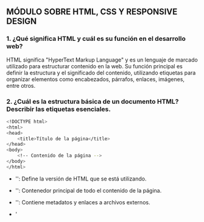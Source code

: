 ## **MÓDULO SOBRE HTML, CSS Y RESPONSIVE DESIGN**

### **1. ¿Qué significa HTML y cuál es su función en el desarrollo web?**

HTML significa "HyperText Markup Language" y es un lenguaje de marcado utilizado para estructurar contenido en la web. Su función principal es definir la estructura y el significado del contenido, utilizando etiquetas para organizar elementos como encabezados, párrafos, enlaces, imágenes, entre otros.

### **2. ¿Cuál es la estructura básica de un documento HTML? Describir las etiquetas esenciales.**
```bash
<!DOCTYPE html>
<html>
<head>
    <title>Título de la página</title>
</head>
<body>
    <!-- Contenido de la página -->
</body>
</html>
```
- '<!DOCTYPE html>': Define la versión de HTML que se está utilizando.

- '<html>': Contenedor principal de todo el contenido de la página.

- '<head>': Contiene metadatos y enlaces a archivos externos.

- '<title>': Define el título de la página que se muestra en la pestaña del navegador.

- '<body>': Contiene el contenido visible de la página.

### **3. ¿Qué es CSS y cuál es su propósito en el desarrollo web?**

CSS significa "Cascading Style Sheets" y se utiliza para dar estilo y formato al contenido HTML. Su propósito es separar la estructura del contenido (HTML) de su presentación visual, permitiendo controlar la apariencia de la página, como colores, fuentes, márgenes y diseño.

### **4. ¿Qué son selectores CSS, cuáles son los principales tipos de selectores y por qué es importante entender la especificidad en el contexto de las hojas de estilo en cascada (CSS)? Describir al menos tres tipos de selectores CSS y cómo la especificidad afecta a la aplicación de estilos en un proyecto de desarrollo web Frontend. Proporcionar ejemplos de situaciones en las que se utiliza la especificidad de selectores para resolver conflictos de estilos.**

Los selectores CSS son patrones que se utilizan para seleccionar y aplicar estilos a elementos HTML en una página web. La especificidad es un concepto crucial en CSS y determina qué reglas de estilo se aplicarán cuando hay conflictos.

**Principales Tipos de Selectores:**

- Selector de Tipo:

Selecciona todos los elementos de un tipo específico.
Ejemplo: p { color: blue; } aplicará el estilo a todos los párrafos.

- Selector de Clase:

Selecciona elementos que tienen un atributo de clase específico.
Ejemplo: .destacado { font-weight: bold; } aplicará el estilo a elementos con la clase "destacado".

- Selector de ID:

Selecciona un elemento específico con un ID único.
Ejemplo: #encabezado { font-size: 24px; } aplicará el estilo al elemento con el ID "encabezado".

**Especificidad en CSS:**

La especificidad es un valor que determina qué conjunto de reglas CSS es aplicado a un elemento en caso de conflictos. Se mide en términos de cuánto peso tiene un selector en relación con otros.

**Especificidad baja a alta:**

1. Selector de tipo o pseudo-elemento.
2. Selector de clase, atributo o pseudo-clase.
3. Selector de ID.

**Regla !important:**

Anula cualquier regla normal, pero no es una buena práctica y debe usarse con precaución.

**Ejemplos de Situaciones con Especificidad:**

1. Conflicto entre Selector de Tipo y Selector de Clase:
```bash
p { color: red; }
.destacado { color: blue; }
```
En este caso, los elementos con la clase "destacado" tendrán el color azul, ya que la especificidad de la clase es mayor que la del selector de tipo.

2. Conflicto entre Selector de Clase y Selector de ID:
```bash
.contenido { background-color: yellow; }
#seccion-principal { background-color: green; }
```
Aquí, la especificidad del selector de ID es mayor, por lo que los elementos con el ID "seccion-principal" tendrán un fondo verde.

3. Conflicto con !important:
```bash
.texto { font-size: 16px !important; }
#encabezado { font-size: 24px; }
```
En este caso, la regla font-size: 16px será aplicada a cualquier elemento con la clase "texto", incluso si tiene un ID. La regla con !important tiene una especificidad más alta.

### **5. Explicar las diferencias entre los estilos en línea (inline), estilos internos (embedded) y estilos externos (external) en CSS. Indicar cuál de los tres estilos es el recomendado usar y por qué.**

**Estilos en línea:** Se aplican directamente a un elemento usando el atributo style dentro de la etiqueta HTML.

```bash
<p style="color: blue;">Texto azul</p>
```

**Estilos internos:** Se definen en la sección `<style>` dentro del `<head>` del documento HTML.

```bash
<head>
    <style>
        p { color: red; }
    </style>
</head>
```

**Estilos externos:** Se definen en un archivo CSS separado y se enlazan con el documento HTML.

```bash
<head>
    <link rel="stylesheet" href="estilos.css">
</head>
```

Se recomienda el uso de estilos externos porque promueve la separación de preocupaciones, facilita el mantenimiento y mejora la reutilización del código.

### **6. ¿Qué es flexbox y cómo se utiliza para el diseño de páginas web?**

Flexbox es un modelo de diseño en CSS que facilita el diseño de elementos en una fila o columna, permitiendo un flujo dinámico y controlable de espacio entre los elementos, incluso cuando tienen tamaños desconocidos o dinámicos.

### **7. Explicar cómo se emplean las propiedades flexbox y explicar la función de las principales propiedades en la creación de diseños flexibles.**

**1. Contenedor Flex (flex container):**

``display: flex``; o ``display: inline-flex;``: Define un contenedor como un contenedor flex o en línea (en línea flex).

**2. Dirección del eje principal:**

``flex-direction: row`` | ``row-reverse`` | ``column`` | ``column-reverse;``: Establece la dirección principal de los elementos flexibles, ya sea en filas o columnas.

**3. Alineación de elementos en el eje principal:**

``justify-content: flex-start`` | ``flex-end`` | ``center`` | ``space-between`` | ``space-around`` | ``space-evenly;``: Controla la alineación de los elementos flexibles a lo largo del eje principal.

**4. Alineación de elementos en el eje secundario:**

``align-items: stretch`` | ``flex-start`` | ``flex-end`` | ``center`` | ``baseline;``: Alinea los elementos flexibles a lo largo del eje secundario (perpendicular al eje principal).`

**5. Alineación de elementos en ambas direcciones:**

``align-content: flex-start`` | ``flex-end`` | ``center`` | ``space-between`` | ``space-around`` | ``stretch;``: Alinea las líneas de contenido en el contenedor cuando hay espacio extra en el eje secundario.

**6. Orden de visualización:**

``order: <integer>;``: Define el orden de visualización de un elemento flexible dentro del contenedor.

**7. Crecimiento, encogimiento y tamaño inicial:**

- ``flex-grow: <number>;``: Controla la capacidad de un elemento flexible para crecer en relación con otros elementos flexibles en el contenedor.
- ``flex-shrink: <number>;``: Define la capacidad de un elemento flexible para contraerse si es necesario.
- ``flex-basis: <length>`` | ``auto;``: Establece el tamaño inicial de un elemento flexible antes de que comience a crecer o contraerse.

**8. Alineación de elementos individuales:**

``align-self: auto`` | ``flex-start`` | ``flex-end`` | ``center`` | ``baseline`` | ``stretch;``: Anula la alineación de elementos predeterminada definida por align-items para un elemento flexible individual.

### **8. ¿Qué es CSS Grid Layout y en qué se diferencia de flexbox?**

CSS Grid Layout es otro modelo de diseño en CSS que permite crear diseños de cuadrícula bidimensionales, proporcionando un control más preciso sobre filas y columnas. La diferencia es que Flexbox se utiliza para diseño unidimensional (fila o columna), mientras que Grid se utiliza para diseño bidimensional (filas y columnas).

### **9. Proporcionar un ejemplo de cómo crear una cuadrícula sencilla con CSS Grid.**

```bash
.container {
    display: grid;
    grid-template-columns: repeat(3, 1fr);
    grid-gap: 10px;
}
```
Esto crea una cuadrícula con tres columnas de igual tamaño y un espacio de 10px entre ellas.

### **10. ¿Qué significa el diseño responsivo en el contexto del desarrollo web?**

El diseño responsivo se refiere a la capacidad de una página web para adaptarse y proporcionar una experiencia de usuario óptima en diferentes dispositivos y tamaños de pantalla, como computadoras, tabletas y teléfonos móviles.

### **11. Enumerar al menos tres técnicas o estrategias utilizadas para lograr el diseño responsivo en una página web.**

- Media Queries: Utilizadas para aplicar estilos específicos según el tamaño de la pantalla.
- Unidades relativas (por ejemplo, %, em, rem): Permiten que los elementos se escalen en relación con el tamaño de su contenedor o el tamaño de la fuente.
- Imágenes flexibles o imágenes con ancho máximo: Evitan que las imágenes se desborden en pantallas más pequeñas.